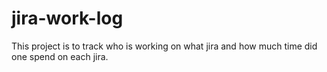 # jira-work-log

This project is to track who is working on what jira and how much time did one spend on each jira.
